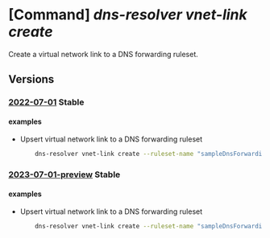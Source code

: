 # [Command] _dns-resolver vnet-link create_

Create a virtual network link to a DNS forwarding ruleset.

## Versions

### [2022-07-01](/Resources/mgmt-plane/L3N1YnNjcmlwdGlvbnMve30vcmVzb3VyY2Vncm91cHMve30vcHJvdmlkZXJzL21pY3Jvc29mdC5uZXR3b3JrL2Ruc2ZvcndhcmRpbmdydWxlc2V0cy97fS92aXJ0dWFsbmV0d29ya2xpbmtzL3t9/2022-07-01.xml) **Stable**

<!-- mgmt-plane /subscriptions/{}/resourcegroups/{}/providers/microsoft.network/dnsforwardingrulesets/{}/virtualnetworklinks/{} 2022-07-01 -->

#### examples

- Upsert virtual network link to a DNS forwarding ruleset
    ```bash
        dns-resolver vnet-link create --ruleset-name "sampleDnsForwardingRuleset" --metadata additionalProp1="value1" --id "/subscriptions/0403cfa9-9659-4f33-9f30-1f191c51d111/resourceG roups/sampleVnetResourceGroupName/providers/Microsoft.Network/virtualNetworks/sampleVirtualN etwork" --resource-group "sampleResourceGroup" --name "sampleVirtualNetworkLink"
    ```

### [2023-07-01-preview](/Resources/mgmt-plane/L3N1YnNjcmlwdGlvbnMve30vcmVzb3VyY2Vncm91cHMve30vcHJvdmlkZXJzL21pY3Jvc29mdC5uZXR3b3JrL2Ruc2ZvcndhcmRpbmdydWxlc2V0cy97fS92aXJ0dWFsbmV0d29ya2xpbmtzL3t9/2023-07-01-preview.xml) **Stable**

<!-- mgmt-plane /subscriptions/{}/resourcegroups/{}/providers/microsoft.network/dnsforwardingrulesets/{}/virtualnetworklinks/{} 2023-07-01-preview -->

#### examples

- Upsert virtual network link to a DNS forwarding ruleset
    ```bash
        dns-resolver vnet-link create --ruleset-name "sampleDnsForwardingRuleset" --metadata additionalProp1="value1" --id "/subscriptions/0403cfa9-9659-4f33-9f30-1f191c51d111/resourceG roups/sampleVnetResourceGroupName/providers/Microsoft.Network/virtualNetworks/sampleVirtualN etwork" --resource-group "sampleResourceGroup" --name "sampleVirtualNetworkLink"
    ```
